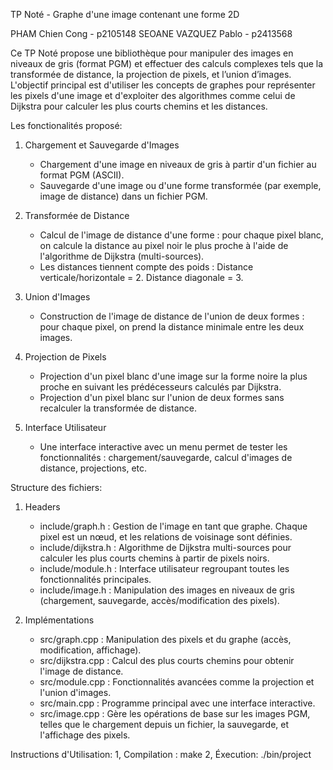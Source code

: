 TP Noté - Graphe d'une image contenant une forme 2D

PHAM Chien Cong - p2105148
SEOANE VAZQUEZ Pablo - p2413568

Ce TP Noté propose une bibliothèque pour manipuler des images en niveaux de gris (format PGM) et effectuer des calculs complexes tels que la transformée de distance, la projection de pixels, et l’union d’images. 
L'objectif principal est d'utiliser les concepts de graphes pour représenter les pixels d'une image et d'exploiter des algorithmes comme celui de Dijkstra pour calculer les plus courts chemins et les distances.

Les fonctionalités proposé:

1. Chargement et Sauvegarde d'Images
    - Chargement d'une image en niveaux de gris à partir d'un fichier au format PGM (ASCII).
    - Sauvegarde d'une image ou d'une forme transformée (par exemple, image de distance) dans un fichier PGM.

2. Transformée de Distance
    - Calcul de l'image de distance d'une forme : pour chaque pixel blanc, on calcule la distance au pixel noir le plus proche à l'aide de l'algorithme de Dijkstra (multi-sources).
    - Les distances tiennent compte des poids :
        Distance verticale/horizontale = 2.
        Distance diagonale = 3.

3. Union d'Images
    - Construction de l'image de distance de l'union de deux formes : pour chaque pixel, on prend la distance minimale entre les deux images.

4. Projection de Pixels
    - Projection d'un pixel blanc d'une image sur la forme noire la plus proche en suivant les prédécesseurs calculés par Dijkstra.
    - Projection d'un pixel blanc sur l'union de deux formes sans recalculer la transformée de distance.

5. Interface Utilisateur
    - Une interface interactive avec un menu permet de tester les fonctionnalités : chargement/sauvegarde, calcul d'images de distance, projections, etc.

Structure des fichiers:
1. Headers
    - include/graph.h : Gestion de l'image en tant que graphe. Chaque pixel est un nœud, et les relations de voisinage sont définies.
    - include/dijkstra.h : Algorithme de Dijkstra multi-sources pour calculer les plus courts chemins à partir de pixels noirs.
    - include/module.h : Interface utilisateur regroupant toutes les fonctionnalités principales.
    - include/image.h : Manipulation des images en niveaux de gris (chargement, sauvegarde, accès/modification des pixels).

2. Implémentations
    - src/graph.cpp : Manipulation des pixels et du graphe (accès, modification, affichage).
    - src/dijkstra.cpp : Calcul des plus courts chemins pour obtenir l'image de distance.
    - src/module.cpp : Fonctionnalités avancées comme la projection et l'union d'images.
    - src/main.cpp : Programme principal avec une interface interactive.
    - src/image.cpp : Gère les opérations de base sur les images PGM, telles que le chargement depuis un fichier, la sauvegarde, et l'affichage des pixels.


Instructions d'Utilisation:
1, Compilation : make
2, Éxecution: ./bin/project
